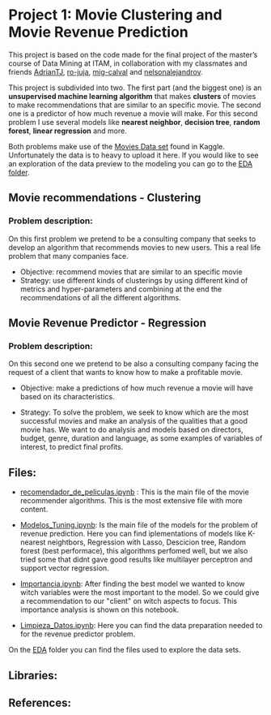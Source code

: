 # Project 1: Movie Clustering and Movie Revenue Prediction

This project is based on the code made for the final project of the master’s course of Data Mining at ITAM, in collaboration with my classmates and friends [AdrianTJ](https://github.com/AdrianTJ), [ro-juja](https://github.com/ro-juja), [mig-calval](https://github.com/mig-calval) and [nelsonalejandrov](https://github.com/nelsonalejandrov). 

This project is subdivided into two. The first part (and the biggest one) is an **unsupervised machine learning algorithm** that makes **clusters** of movies to make recommendations that are similar to an specific movie. The second one is a predictor of how much revenue a movie will make. For this second problem I use several models like **nearest neighbor**, **decision tree**, **random forest**, **linear regression** and more.

Both problems make use of the [Movies Data set](https://www.kaggle.com/rounakbanik/the-movies-dataset?select=ratings.csv) found in Kaggle. Unfortunately the data is to heavy to upload it here. If you would like to see an exploration of the data preview to the modeling you can go to the [EDA folder]().  

## Movie recommendations - Clustering 

### Problem description:

On this first problem we pretend to be a consulting company that seeks to develop an algorithm that recommends movies to new users. This a real life problem that many companies face. 

* Objective: recommend movies that are similar to an specific movie
* Strategy: use different kinds of clusterings by using different kind of metrics and hyper-parameters and combining at the end the recommendations of all the different algorithms. 

## Movie Revenue Predictor - Regression 

### Problem description:

On this second one we pretend to be also a consulting company facing the request of a client that wants to know how to make a profitable movie. 

* Objective: make a predictions of how much revenue a movie will have based on its characteristics. 

* Strategy: To solve the problem, we seek to know which are the most successful movies and make an analysis of the qualities that a good movie has. We want to do analysis and models based on directors, budget, genre, duration and language, as some examples of variables of interest, to predict final profits.


## Files:

* [recomendador_de_peliculas.ipynb](https://github.com/Monfiz/Alex_Portfolio/blob/main/Project_1/recomendador_de_peliculas.ipynb) : This is the main file of the movie recommender  algorithms. This is the most extensive file with more content. 
* [Modelos_Tuning.ipynb](https://github.com/Monfiz/Alex_Portfolio/blob/main/Project_1/Modelos_Tuning.ipynb): Is the main file of the models for the problem of revenue prediction. Here you can find iplementations of models like K-nearest neightbors, Regression with Lasso, Descicion tree, Random forest (best performace),  this algorithms perfomed well, but we also tried some that didnt gave good results like multilayer perceptron and support vector regression.  
* [Importancia.ipynb](https://github.com/Monfiz/Alex_Portfolio/blob/main/Project_1/Importancia.ipynb): After finding the best model we wanted to know witch variables were the most important to the model. So we could give a recommendation to our "client" on witch aspects to focus. This importance analysis is shown on this notebook. 

* [Limpieza_Datos.ipynb](https://github.com/Monfiz/Alex_Portfolio/blob/main/Project_1/Limpieza_Datos.ipynb): Here you can find the data preparation needed to for the revenue predictor problem. 

On the [EDA](https://github.com/Monfiz/Alex_Portfolio/tree/main/Project_1/EDA) folder you can find the files used to explore the data sets. 

## Libraries:



## References:

